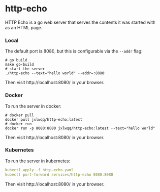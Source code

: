 # http-echo

HTTP Echo is a go web server that serves the contents it was started with as an HTML page.

### Local
The default port is 8080, but this is configurable via the `--addr` flag:

```shell
# go build
make go-build
# start the server
./http-echo --text="hello world" --addr=:8080
```

Then visit http://localhost:8080/ in your browser.

### Docker

To run the server in docker:

```shell
# docker pull
docker pull jxlwqq/http-echo:latest
# docker run
docker run -p 8080:8080 jxlwqq/http-echo:latest --text="hello world"
```

Then visit http://localhost:8080/ in your browser.

### Kubernetes

To run the server in kubernetes:

```yaml
kubectl apply -f http-echo.yaml
kubectl port-forward services/http-echo 8080:8080
```

Then visit http://localhost:8080/ in your browser.
